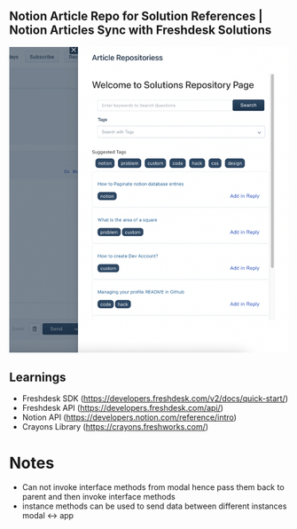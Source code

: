 ## Notion Article Repo for Solution References | Notion Articles Sync with Freshdesk Solutions 

![screenshot-boards](./docs/app-snap.png)


## Learnings 

- Freshdesk SDK (https://developers.freshdesk.com/v2/docs/quick-start/)
- Freshdesk API  (https://developers.freshdesk.com/api/)
- Notion API (https://developers.notion.com/reference/intro)
- Crayons Library (https://crayons.freshworks.com/)

# Notes 

- Can not invoke interface methods from modal hence pass them back to parent and then invoke interface methods 
- instance methods can be used to send data between different instances modal <-> app 